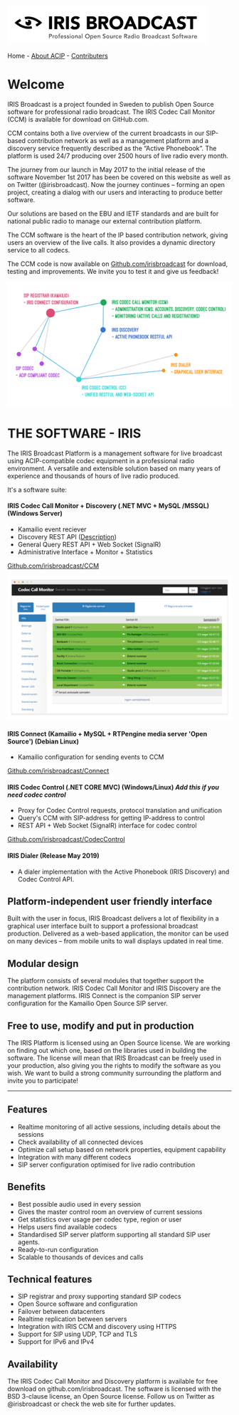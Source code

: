 ![IRIS Broadcast](logo-iris.png)

Home - [About ACIP](README_ABOUT.md) - [Contributers](README_CONTRIBUTERS.md)

# Welcome
IRIS Broadcast is a project founded in Sweden to publish Open Source software for professional radio broadcast. The IRIS Codec Call Monitor (CCM) is available for download on GitHub.com.

CCM contains both a live overview of the current broadcasts in our SIP-based contribution network as well as a management platform and a discovery service frequently described as the “Active Phonebook”. The platform is used 24/7 producing over 2500 hours of live radio every month.

The journey from our launch in May 2017 to the initial release of the software November 1st 2017 has been be covered on this website as well as on Twitter (@irisbroadcast). Now the journey continues – forming an open project, creating a dialog with our users and interacting to produce better software.

Our solutions are based on the EBU and IETF standards and are built for national public radio to manage our external contribution platform.

The CCM software is the heart of the IP based contribution network, giving users an overview of the live calls. It also provides a dynamic directory service to all codecs.

The CCM code is now available on [Github.com/irisbroadcast](http://github.com/irisbroadcast) for download, testing and improvements. We invite you to test it and give us feedback!


![IRIS Broadcast System Diagram](system-diagram.png)

# THE SOFTWARE - IRIS

The IRIS Broadcast Platform is a management software for live broadcast using ACIP-compatible codec equipment in a professional radio environment.  A versatile and extensible solution based on many years of experience and thousands of hours of live radio produced.

It's a software suite:

#### IRIS Codec Call Monitor + Discovery (.NET MVC + MySQL /MSSQL) (Windows Server)
- Kamailio event reciever
- Discovery REST API ([Description](https://github.com/IrisBroadcast/CCM/tree/master/CCM.DiscoveryApi))
- General Query REST API + Web Socket (SignalR)
- Administrative Interface + Monitor + Statistics

[Github.com/irisbroadcast/CCM](https://github.com/IrisBroadcast/CCM)

![Codec Call Monitor frontpage](webpage-ccm.png)

#### IRIS Connect (Kamailio + MySQL + RTPengine media server 'Open Source') (Debian Linux)
- Kamailio configuration for sending events to CCM

[Github.com/irisbroadcast/Connect](https://github.com/IrisBroadcast/Connect)

#### IRIS Codec Control (.NET CORE MVC) (Windows/Linux) *Add this if you need codec control*
- Proxy for Codec Control requests, protocol translation and unification
- Query's CCM with SIP-address for getting IP-address to control
- REST API + Web Socket (SignalR) interface for codec control

[Github.com/irisbroadcast/CodecControl](https://github.com/IrisBroadcast/CodecControl)

#### IRIS Dialer (Release May 2019)
- A dialer implementation with the Active Phonebook (IRIS Discovery) and Codec Control API. 

## Platform-independent user friendly interface

Built with the user in focus, IRIS Broadcast delivers a lot of flexibility in a graphical user interface built to support a professional broadcast production. Delivered as a web-based application, the monitor can be used on many devices – from mobile units to wall displays updated in real time.

## Modular design

The platform consists of several modules that together support the contribution network. IRIS Codec Call Monitor and IRIS Discovery are the management platforms. IRIS Connect is the companion SIP server configuration for the Kamailio Open Source SIP server.

## Free to use, modify and put in production

The IRIS Platform is licensed using an Open Source license. We are working on finding out which one, based on the libraries used in building the software. The license will mean that IRIS Broadcast can be freely used in your production, also giving you the rights to modify the software as you wish. We want to build a strong community surrounding the platform and invite you to participate!

___

## Features

- Realtime monitoring of all active sessions, including details about the sessions
- Check availability of all connected devices
- Optimize call setup based on network properties, equipment capability
- Integration with many different codecs
- SIP server configuration optimised for live radio contribution

## Benefits

- Best possible audio used in every session
- Gives the master control room an overview of current sessions
- Get statistics over usage per codec type, region or user
- Helps users find available codecs
- Standardised SIP server platform supporting all standard SIP user agents.
- Ready-to-run configuration
- Scalable to thousands of devices and calls

## Technical features

- SIP registrar and proxy supporting standard SIP codecs
- Open Source software and configuration
- Failover between datacenters
- Realtime replication between servers
- Integration with IRIS CCM and discovery using HTTPS
- Support for SIP using UDP, TCP and TLS
- Support for IPv6 and IPv4

## Availability

The IRIS Codec Call Monitor and Discovery platform is available for free download on github.com/irisbroadcast. The software is licensed with the BSD 3-clause license, an Open Source license. Follow us on Twitter as @irisbroadcast or check the web site for further updates.
